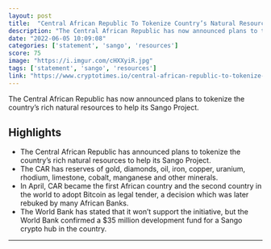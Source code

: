 ```yaml
---
layout: post
title:  "Central African Republic To Tokenize Country’s Natural Resources, CAR is the 2nd country to accept BTC as legal tender"
description: "The Central African Republic has now announced plans to tokenize the country’s rich natural resources to help its Sango Project."
date: "2022-06-05 10:09:08"
categories: ['statement', 'sango', 'resources']
score: 75
image: "https://i.imgur.com/cHXXyiR.jpg"
tags: ['statement', 'sango', 'resources']
link: "https://www.cryptotimes.io/central-african-republic-to-tokenize-countrys-natural-resources/"
---
```


The Central African Republic has now announced plans to tokenize the country’s rich natural resources to help its Sango Project.

## Highlights

- The Central African Republic has announced plans to tokenize the country’s rich natural resources to help its Sango Project.
- The CAR has reserves of gold, diamonds, oil, iron, copper, uranium, rhodium, limestone, cobalt, manganese and other minerals.
- In April, CAR became the first African country and the second country in the world to adopt Bitcoin as legal tender, a decision which was later rebuked by many African Banks.
- The World Bank has stated that it won’t support the initiative, but the World Bank confirmed a $35 million development fund for a Sango crypto hub in the country.

---
